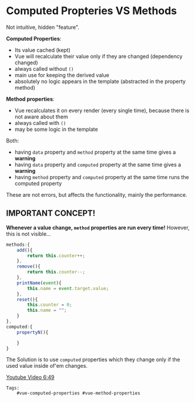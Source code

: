 # Computed Propteries VS Methods

Not intuitive, hidden "feature".

**Computed Properties**:
* Its value cached (kept)
* Vue will recalculate their value only if they are changed (dependency changed)
* always called without `()`
* main use for keeping the derived value
* absolutely no logic appears in the template (abstracted in the property method)

**Method properties**:
* Vue recalculates it on every render (every single time), because there is not aware about them
* always called with `()`
* may be some logic in the template

Both:
* having `data` property and `method` property at the same time gives a **warning**
* having `data` property and `computed` property at the same time gives a **warning**
* having `method` property and `computed` property at the same time runs the computed property

These are not errors, but affects the functionality, mainly the performance.

## IMPORTANT CONCEPT!

**Whenever a value change, `method` properties are run every time!** However, this is not visible...

```javascript
methods:{
    add(){
        return this.counter++;
    },
    remove(){
        return this.counter--;
    },
    printName(event){
        this.name = event.target.value;
    },
    reset(){
        this.counter = 0;
        this.name = "";
    }
},
computed:{
    propertyN(){

    }
}
```


The Solution is to use `computed` properties which they change only if the used value inside of'em changes.

[Youtube Video 6:49](https://youtu.be/O14qJr5sKXo)

    Tags:
        #vue-computed-properties #vue-method-properties

